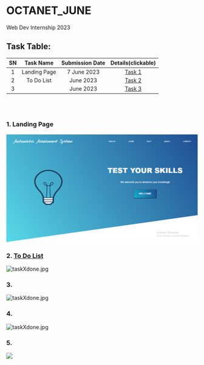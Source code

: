 # OCTANET_JUNE
Web Dev Internship 2023

## Task Table:
| SN | Task Name | Submission Date | Details(clickable) |
| :---: | :---: | :---: | :---: |
| 1 | Landing Page | 7 June 2023 | [Task 1](https://github.com/Rahullkumr/OCTANET_JUNE/blob/main/Task_assigned/Task%201.pdf) |
| 2 | To Do List | June 2023 | [Task 2](https://github.com/Rahullkumr/OCTANET_JUNE/blob/main/Task_assigned/Task2.pdf) |
| 3 |  | June 2023 | [Task 3](https://github.com/Rahullkumr/OCTANET_JUNE/blob/main/Task_assigned/Task3.pdf) |
 
<br><br>
### 1. Landing Page
![Task1_LandingPage](Task1_LandingPage/lp.png)<br>

### 2. [To Do List](https://octanet.in/task-2/)
![taskXdone.jpg]()<br>

### 3. 
![taskXdone.jpg]()<br>

### 4.
![taskXdone.jpg]()<br>

### 5.
![](task.jpg) <br>
